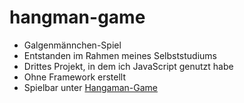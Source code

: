 # hangman-game

- Galgenmännchen-Spiel
- Entstanden im Rahmen meines Selbststudiums
- Drittes Projekt, in dem ich JavaScript genutzt habe
- Ohne Framework erstellt
- Spielbar unter [Hangaman-Game](https://mb-hangman.web.app/)
